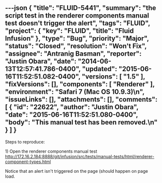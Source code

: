 ---json
{
  "title": "FLUID-5441",
  "summary": "the script test in the renderer components manual test doesn't trigger the alert",
  "tags": "FLUID",
  "project": {
    "key": "FLUID",
    "title": "Fluid Infusion"
  },
  "type": "Bug",
  "priority": "Major",
  "status": "Closed",
  "resolution": "Won't Fix",
  "assignee": "Antranig Basman",
  "reporter": "Justin Obara",
  "date": "2014-06-13T12:57:41.786-0400",
  "updated": "2015-06-16T11:52:51.082-0400",
  "versions": [
    "1.5"
  ],
  "fixVersions": [],
  "components": [
    "Renderer"
  ],
  "environment": "Safari 7 (Mac OS 10.9.3)\n",
  "issueLinks": [],
  "attachments": [],
  "comments": [
    {
      "id": "22622",
      "author": "Justin Obara",
      "date": "2015-06-16T11:52:51.080-0400",
      "body": "This manual test has been removed.\n"
    }
  ]
}
---
Steps to reproduce:

1\) Open the renderer components manual test\
<http://172.16.2.184:8888/git/infusion/src/tests/manual-tests/html/renderer-component-types.html>

Notice that an alert isn't triggered on the page (should happen on page load.

        